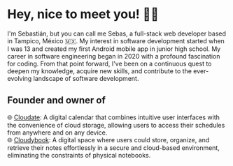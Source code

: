 # Hey, nice to meet you! 👋🏽

I'm Sebastián, but you can call me Sebas, a full-stack web developer based in Tampico, México 🇲🇽. My interest in software development started when I was 13 and created my first Android mobile app in junior high school. My career in software engineering began in 2020 with a profound fascination for coding. From that point forward, I've been on a continuous quest to deepen my knowledge, acquire new skills, and contribute to the ever-evolving landscape of software development.

## Founder and owner of

<!-- 🌐 [Tamfy.mx](https://tamfy.mx): A social network where businesses in Tampico, Madero, and Altamira showcase their products and services, reach a wider audience, and thrive in a digital age. <br> -->
🌐 [Cloudate](https://cloudate.netlify.app/): A digital calendar that combines intuitive user interfaces with the convenience of cloud storage, allowing users to access their schedules from anywhere and on any device. <br>
🌐 [Cloudybook](https://cloudybook.netlify.app/): A digital space where users could store, organize, and retrieve their notes effortlessly in a secure and cloud-based environment, eliminating the constraints of physical notebooks. <br>